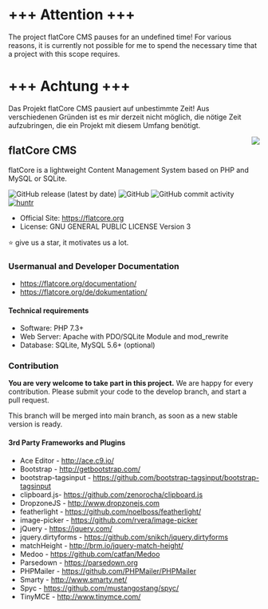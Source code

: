 # +++ Attention +++
The project flatCore CMS pauses for an undefined time! For various reasons, it is currently not possible for me to spend the necessary time that a project with this scope requires.

# +++ Achtung +++
Das Projekt flatCore CMS pausiert auf unbestimmte Zeit! Aus verschiedenen Gründen ist es mir derzeit nicht möglich, die nötige Zeit aufzubringen, die ein Projekt mit diesem Umfang benötigt.

<img src="https://www.flatcore.org/content/images/icon-flatcore-128.png" align="right">

## flatCore CMS

flatCore is a lightweight Content Management System based on PHP and MySQL or SQLite.

<img alt="GitHub release (latest by date)" src="https://img.shields.io/github/v/release/flatCore/flatCore-CMS"> <img alt="GitHub" src="https://img.shields.io/github/license/flatCore/flatCore-CMS"> <img alt="GitHub commit activity" src="https://img.shields.io/github/commit-activity/m/flatCore/flatCore-CMS"> [![huntr](https://cdn.huntr.dev/huntr_security_badge_mono.svg)](https://huntr.dev)

* Official Site: https://flatcore.org
* License: GNU GENERAL PUBLIC LICENSE Version 3

:star: give us a star, it motivates us a lot.

### Usermanual and Developer Documentation
* https://flatcore.org/documentation/
* https://flatcore.org/de/dokumentation/

#### Technical requirements

+ Software: PHP 7.3+
+ Web Server: Apache with PDO/SQLite Module and mod_rewrite
+ Database: SQLite, MySQL 5.6+ (optional)

### Contribution

__You are very welcome to take part in this project.__ We are happy for every contribution. Please submit your code to the develop branch, and start a pull request.

This branch will be merged into main branch, as soon as a new stable version is ready.

#### 3rd Party Frameworks and Plugins

+ Ace Editor - http://ace.c9.io/
+ Bootstrap - http://getbootstrap.com/
+ bootstrap-tagsinput - https://github.com/bootstrap-tagsinput/bootstrap-tagsinput
+ clipboard.js- https://github.com/zenorocha/clipboard.js
+ DropzoneJS - http://www.dropzonejs.com
+ featherlight - https://github.com/noelboss/featherlight/
+ image-picker - https://github.com/rvera/image-picker
+ jQuery - https://jquery.com/
+ jquery.dirtyforms - https://github.com/snikch/jquery.dirtyforms
+ matchHeight - http://brm.io/jquery-match-height/
+ Medoo - https://github.com/catfan/Medoo
+ Parsedown - https://parsedown.org
+ PHPMailer - https://github.com/PHPMailer/PHPMailer
+ Smarty - http://www.smarty.net/
+ Spyc - https://github.com/mustangostang/spyc/
+ TinyMCE - http://www.tinymce.com/
